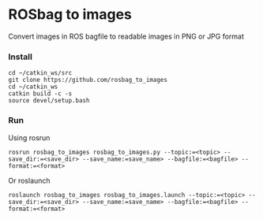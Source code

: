 # ROSbag to images
Convert images in ROS bagfile to readable images in PNG or JPG format

### Install

```
cd ~/catkin_ws/src
git clone https://github.com/rosbag_to_images
cd ~/catkin_ws
catkin build -c -s
source devel/setup.bash
```

### Run

Using rosrun

```
rosrun rosbag_to_images rosbag_to_images.py --topic:=<topic> --save_dir:=<save_dir> --save_name:=save_name> --bagfile:=<bagfile> --format:=<format>
```

Or roslaunch

```
roslaunch rosbag_to_images rosbag_to_images.launch --topic:=<topic> --save_dir:=<save_dir> --save_name:=save_name> --bagfile:=<bagfile> --format:=<format>
```
